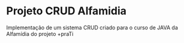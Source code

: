 # Projeto CRUD Alfamidia
Implementação de um sistema CRUD criado para o curso de JAVA da Alfamídia do projeto +praTi
